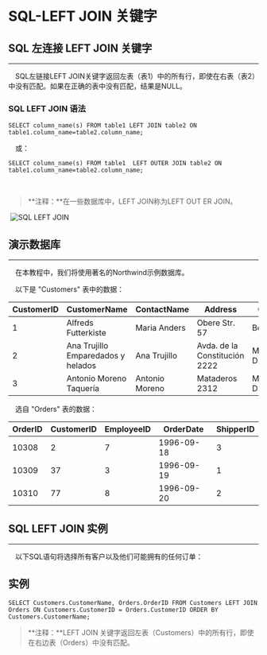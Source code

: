 # SQL-LEFT JOIN 关键字



## SQL 左连接 LEFT JOIN 关键字

------

　SQL左链接LEFT JOIN关键字返回左表（表1）中的所有行，即使在右表（表2）中没有匹配。如果在正确的表中没有匹配，结果是NULL。

### SQL LEFT JOIN 语法

```
SELECT column_name(s) FROM table1 LEFT JOIN table2 ON table1.column_name=table2.column_name;       
```

　或：

```
SELECT column_name(s) FROM table1  LEFT OUTER JOIN table2 ON table1.column_name=table2.column_name;      
```

​        

> **注释：**在一些数据库中，LEFT JOIN称为LEFT OUT ER JOIN。

​            ![SQL LEFT JOIN](https://atts.w3cschool.cn/attachments/day_160815/201608151944346042.gif)        



## 演示数据库

------

　在本教程中，我们将使用著名的Northwind示例数据库。

　以下是 "Customers" 表中的数据：

| CustomerID | CustomerName                       | ContactName    | Address                       | City        | PostalCode | Country |
| ---------- | ---------------------------------- | -------------- | ----------------------------- | ----------- | ---------- | ------- |
| 1          | Alfreds Futterkiste                | Maria Anders   | Obere Str. 57                 | Berlin      | 12209      | Germany |
| 2          | Ana Trujillo Emparedados y helados | Ana Trujillo   | Avda. de la Constitución 2222 | México D.F. | 05021      | Mexico  |
| 3          | Antonio Moreno Taquería            | Antonio Moreno | Mataderos 2312                | México D.F. | 05023      | Mexico  |

　选自 "Orders" 表的数据：

| OrderID | CustomerID | EmployeeID | OrderDate  | ShipperID |
| ------- | ---------- | ---------- | ---------- | --------- |
| 10308   | 2          | 7          | 1996-09-18 | 3         |
| 10309   | 37         | 3          | 1996-09-19 | 1         |
| 10310   | 77         | 8          | 1996-09-20 | 2         |



## SQL LEFT JOIN 实例

------

　以下SQL语句将选择所有客户以及他们可能拥有的任何订单：            
        

## 实例
```
SELECT Customers.CustomerName, Orders.OrderID FROM Customers LEFT JOIN Orders ON Customers.CustomerID = Orders.CustomerID ORDER BY Customers.CustomerName;  
```
> **注释：**LEFT JOIN 关键字返回左表（Customers）中的所有行，即使在右边表（Orders）中没有匹配。
